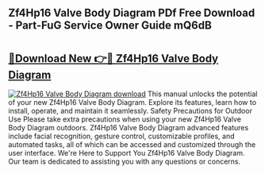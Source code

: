 ## Zf4Hp16 Valve Body Diagram PDf Free Download - Part-FuG Service Owner Guide mQ6dB

# <h2><a href="http://dfko1cx.blite.top/?on=Zf4Hp16+Valve+Body+Diagram">🔗Download New 👉🔴 Zf4Hp16 Valve Body Diagram</a></h2>

[![Zf4Hp16 Valve Body Diagram download](https://i.imgur.com/lujVjoI.png)](http://dfko1cx.blite.top/?on=Zf4Hp16+Valve+Body+Diagram)
This manual unlocks the potential of your new Zf4Hp16 Valve Body Diagram. Explore its features, learn how to install, operate, and maintain it seamlessly. Safety Precautions for Outdoor Use Please take extra precautions when using your new Zf4Hp16 Valve Body Diagram outdoors. Zf4Hp16 Valve Body Diagram advanced features include facial recognition, gesture control, customizable profiles, and automated tasks, all of which can be accessed and customized through the user interface. We're Here to Support You Zf4Hp16 Valve Body Diagram. Our team is dedicated to assisting you with any questions or concerns.
